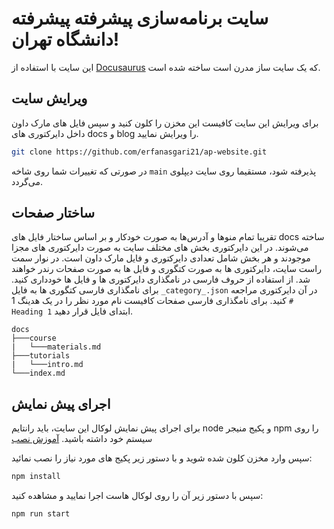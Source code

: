 # سایت برنامه‌سازی پیشرفته پیشرفته دانشگاه تهران!

این سایت با استفاده از [Docusaurus](https://docusaurus.io/) که یک سایت ساز مدرن است ساخته شده است.

## ویرایش سایت
برای ویرایش این سایت کافیست این مخزن را کلون کنید و سپس فایل های مارک داون داخل دایرکتوری های docs و blog را ویرایش نمایید.
```bash
git clone https://github.com/erfanasgari21/ap-website.git
```
در صورتی که تغییرات شما روی شاخه `main` پذیرفته شود، مستقیما روی سایت دیپلوی می‌گردد.

## ساختار صفحات
تقریبا تمام منوها و آدرس‌ها به صورت خودکار و بر اساس ساختار فایل های docs ساخته می‌شوند. در این دایرکتوری بخش های مختلف سایت به صورت دایرکتوری های مجزا موجودند و هر بخش شامل تعدادی دایرکتوری و فایل مارک داون است. در نوار سمت راست سایت، دایرکتوری ها به صورت کتگوری و فایل ها به صورت صفحات رندر خواهند شد. از استفاده از حروف فارسی در نامگذاری دایرکتوری ها و فایل ها خودداری کنید. برای نامگذاری فارسی کتگوری ها به فایل `_category_.json` در آن دایرکتوری مراجعه کنید. برای نامگذاری فارسی صفحات کافیست نام مورد نظر را در یک هدینگ 1 `# Heading 1` ابتدای فایل قرار دهید.
```
docs
├───course
|   └───materials.md
├───tutorials
|   └───intro.md
└───index.md
```

## اجرای پیش نمایش
 برای اجرای پیش نمایش لوکال این سایت، باید رانتایم node و پکیج منیجر npm را روی سیستم خود داشته باشید. [آموزش نصب](https://docs.npmjs.com/downloading-and-installing-node-js-and-npm)
 
 سپس وارد مخزن کلون شده شوید و با دستور زیر پکیج های مورد نیاز را نصب نمائید:
```bash
npm install
```
سپس با دستور زیر آن را روی لوکال هاست اجرا نمایید و مشاهده کنید:
```bash
npm run start
```
